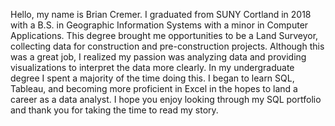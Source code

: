 Hello, my name is Brian Cremer. I graduated from SUNY Cortland in 2018 with a B.S. in Geographic Information Systems with a minor in Computer Applications. This degree brought me opportunities to be a Land Surveyor, collecting data for construction and pre-construction projects. Although this was a great job, I realized my passion was analyzing data and providing visualizations to interpret the data more clearly. In my undergraduate degree I spent a majority of the time doing this. I began to learn SQL, Tableau, and becoming more proficient in Excel in the hopes to land a career as a data analyst. I hope you enjoy looking through my SQL portfolio and thank you for taking the time to read my story.
